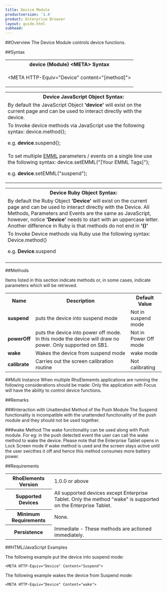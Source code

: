```yaml
---
title: Device Module
productversion: '1.4'
product: Enterprise Browser
layout: guide.html
subhead: 
---
```

##Overview
The Device Module controls device functions.

##Syntax

<table class="re-table"><tr><th class="tableHeading">device (Module) &lt;META&gt; Syntax
</th></tr><tr><td class="clsSyntaxCells clsOddRow"><p>&lt;META HTTP-Equiv="Device" content="[method]"&gt;</p></td></tr></table>
<table class="re-table"><tr><th class="tableHeading">Device JavaScript Object Syntax:</th></tr><tr><td class="clsSyntaxCells clsOddRow">
By default the JavaScript Object <b>'device'</b> will exist on the current page and can be used to interact directly with the device.
</td></tr><tr><td class="clsSyntaxCells clsEvenRow">
To Invoke device methods via JavaScript use the following syntax: device.method();
<P />e.g. <b>device</b>.suspend();
</td></tr><tr><td class="clsSyntaxCells clsEvenRow">							
To set multiple <a href="/rhoelements/EMMLOverview">EMML</a> parameters / events on a single line use the following syntax: device.setEMML("[Your EMML Tags]");
<P />
e.g. <b>device</b>.setEMML("suspend");							
</td></tr></table>

<table class="re-table"><tr><th class="tableHeading">Device Ruby Object Syntax:</th></tr><tr><td class="clsSyntaxCells clsOddRow">
By default the Ruby Object <b>'Device'</b> will exist on the current page and can be used to interact directly with the Device. All Methods, Parameters and Events are the same as JavaScript, however, notice <b>'Device'</b> needs to start with an uppercase letter. Another difference in Ruby is that methods do not end in <b>'()'</b></td></tr><tr><td class="clsSyntaxCells clsEvenRow">
To Invoke Device methods via Ruby use the following syntax: Device.method()
<P />e.g. <b>Device</b>.suspend</td></tr><tr><td class="clsSyntaxCells clsEvenRow" /></tr></table>


	

##Methods


Items listed in this section indicate methods or, in some cases, indicate parameters which will be retrieved.

<table class="re-table"><col width="10%" /><col width="68%" /><col width="22%" /><tr><th class="tableHeading">Name</th><th class="tableHeading">Description</th><th class="tableHeading">Default Value</th></tr><tr><td class="clsSyntaxCells clsOddRow"><b>suspend</b></td><td class="clsSyntaxCells clsOddRow">puts the device into suspend mode</td><td class="clsSyntaxCells clsOddRow">Not in suspend mode</td></tr><tr><td class="clsSyntaxCells clsEvenRow"><b>powerOff</b></td><td class="clsSyntaxCells clsEvenRow">puts the device into power off mode. In this mode the device will draw no power. Only supported on SB1.</td><td class="clsSyntaxCells clsEvenRow">Not in Power Off mode</td></tr><tr><td class="clsSyntaxCells clsOddRow"><b>wake</b></td><td class="clsSyntaxCells clsOddRow">Wakes the device from suspend mode</td><td class="clsSyntaxCells clsOddRow">wake mode</td></tr><tr><td class="clsSyntaxCells clsEvenRow"><b>calibrate</b></td><td class="clsSyntaxCells clsEvenRow">Carries out the screen calibration routine</td><td class="clsSyntaxCells clsEvenRow">Not calibrating</td></tr></table>



##Multi Instance
When multiple RhoElememts applications are running the following considerations should be made: Only the application with Focus will have the ability to control device functions.


##Remarks


###Interaction with Unattended Method of the Push Module
The Suspend functionality is incompatible with the unattended functionality of the push module and they should not be used together.


###wake Method
The wake functionality can be used along with Push module. For eg: in the push detected event the user can call the wake method to wake the device. Please note that the Enterprise Tablet opens in Lock Screen mode if wake method is used and the screen stays active until the user swicthes it off and hence this method consumes more battery power.




##Requirements

<table class="re-table"><tr><th class="tableHeading">RhoElements Version</th><td class="clsSyntaxCell clsEvenRow">1.0.0 or above
</td></tr><tr><th class="tableHeading">Supported Devices</th><td class="clsSyntaxCell clsOddRow">All supported devices except Enterprise Tablet. Only the method "wake" is supported on the Enterprise Tablet.</td></tr><tr><th class="tableHeading">Minimum Requirements</th><td class="clsSyntaxCell clsOddRow">None.</td></tr><tr><th class="tableHeading">Persistence</th><td class="clsSyntaxCell clsEvenRow">Immediate - These methods are actioned immediately.</td></tr></table>


##HTML/JavaScript Examples

The following example put the device into suspend mode:

	<META HTTP-Equiv="Device" Content="Suspend">
	
The following example wakes the device from Suspend mode:

	<META HTTP-Equiv="Device" Content="wake">
	



